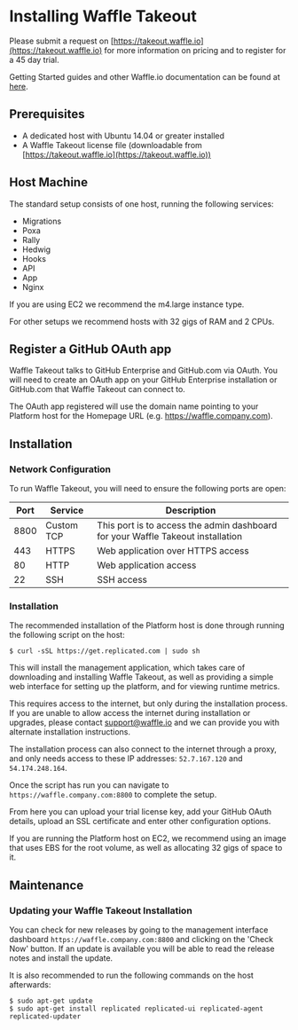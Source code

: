 # Installing Waffle Takeout

Please submit a request on [https://takeout.waffle.io](https://takeout.waffle.io) for more information on pricing and to register for a 45 day trial.

Getting Started guides and other Waffle.io documentation can be found at [here](https://github.com/waffleio/waffle.io/wiki).

## Prerequisites

* A dedicated host with Ubuntu 14.04 or greater installed
* A Waffle Takeout license file (downloadable from [https://takeout.waffle.io](https://takeout.waffle.io))

## Host Machine

The standard setup consists of one host, running the following services:

* Migrations
* Poxa
* Rally
* Hedwig
* Hooks
* API
* App
* Nginx

If you are using EC2 we recommend the m4.large instance type.

For other setups we recommend hosts with 32 gigs of RAM and 2 CPUs.

## Register a GitHub OAuth app

Waffle Takeout talks to GitHub Enterprise and GitHub.com via OAuth. You will need to create an OAuth app on your GitHub Enterprise installation or GitHub.com that Waffle Takeout can connect to.

The OAuth app registered will use the domain name pointing to your Platform host for the Homepage URL (e.g. https://waffle.company.com).

## Installation

### Network Configuration

To run Waffle Takeout, you will need to ensure the following ports are open:

| Port          | Service       | Description                                                                      |
| ------------- |---------------| ---------------------------------------------------------------------------------|
| 8800          | Custom TCP    | This port is to access the admin dashboard for your Waffle Takeout installation  |
| 443           | HTTPS         | Web application over HTTPS access                                                |
| 80            | HTTP          | Web application access                                                           |
| 22            | SSH           | SSH access                                                                       |

### Installation

The recommended installation of the Platform host is done through running the following script on the host:

 ```curl
$ curl -sSL https://get.replicated.com | sudo sh
 ```

 This will install the management application, which takes care of downloading and installing Waffle Takeout, as well as providing a simple web interface for setting up the platform, and for viewing runtime metrics.

 This requires access to the internet, but only during the installation process. If you are unable to allow access the internet during installation or upgrades, please contact [support@waffle.io](mailto:support@waffle.io) and we can provide you with alternate installation instructions.

 The installation process can also connect to the internet through a proxy, and only needs access to these IP addresses: `52.7.167.120` and `54.174.248.164`.

 Once the script has run you can navigate to `https://waffle.company.com:8800` to complete the setup.

 From here you can upload your trial license key, add your GitHub OAuth details, upload an SSL certificate and enter other configuration options.

 If you are running the Platform host on EC2, we recommend using an image that uses EBS for the root volume, as well as allocating 32 gigs of space to it.

## Maintenance

### Updating your Waffle Takeout Installation

You can check for new releases by going to the management interface dashboard `https://waffle.company.com:8800` and clicking on the 'Check Now' button. If an update is available you will be able to read the release notes and install the update.

It is also recommended to run the following commands on the host afterwards:

```curl
$ sudo apt-get update
$ sudo apt-get install replicated replicated-ui replicated-agent replicated-updater
```
